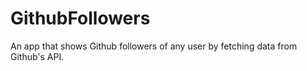 # GithubFollowers

An app that shows Github followers of any user by fetching data from Github's API. 
 
 
